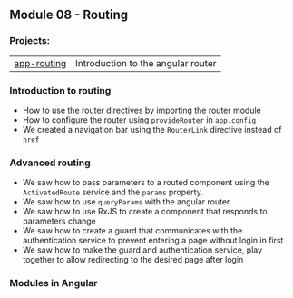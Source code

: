 ## Module 08 - Routing

### Projects:
|     |     |
| --- | --- |
| [app-routing](./projects/app-routing/) | Introduction to the angular router |

### Introduction to routing
* How to use the router directives by importing the router module
* How to configure the router using `provideRouter` in `app.config`
* We created a navigation bar using the `RouterLink` directive instead of `href`

### Advanced routing
* We saw how to pass parameters to a routed component using the `ActivatedRoute` service and the `params` property.
* We saw how to use `queryParams` with the angular router.
* We saw how to use RxJS to create a component that responds to parameters change
* We saw how to create a guard that communicates with the authentication service to prevent entering a page without login in first
* We saw how to make the guard and authentication service, play together to allow redirecting to the desired page after login

### Modules in Angular

